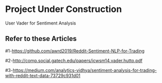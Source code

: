 # Project Under Construction

User Vader for Sentiment Analysis




## Refer to these Articles
#1-https://github.com/awrd2019/Reddit-Sentiment-NLP-for-Trading

#2-http://comp.social.gatech.edu/papers/icwsm14.vader.hutto.pdf

#3-https://medium.com/analytics-vidhya/sentiment-analysis-for-trading-with-reddit-text-data-73729c931d01
